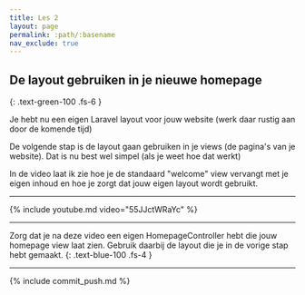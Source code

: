 ```yaml
---
title: Les 2
layout: page
permalink: :path/:basename
nav_exclude: true
---
```


## De layout gebruiken in je nieuwe homepage
{: .text-green-100 .fs-6 }

Je hebt nu een eigen Laravel layout voor jouw website  (werk daar rustig aan door de komende tijd)

De volgende stap is de layout gaan gebruiken in je views (de pagina's van je website).  Dat is nu best wel simpel (als je weet hoe dat werkt)

In de video laat ik zie hoe je de standaard "welcome" view vervangt met je eigen inhoud en hoe je zorgt dat jouw eigen layout wordt gebruikt.

---

{% include youtube.md video="55JJctWRaYc" %}

---

Zorg dat je na deze video een eigen HomepageController hebt die jouw homepage view laat zien. Gebruik daarbij de layout die je in de vorige stap hebt gemaakt.
{: .text-blue-100 .fs-4 }

---

{% include commit_push.md %}


